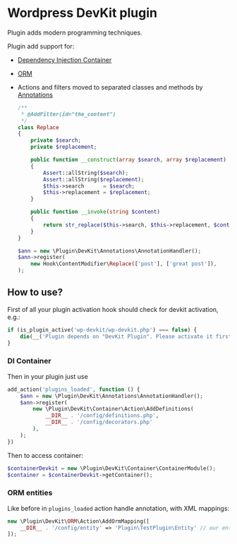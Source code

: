Wordpress DevKit plugin
=======================

Plugin adds modern programming techniques.

Plugin add support for:
- [Dependency Injection Container](https://php-di.org/)
- [ORM](https://www.doctrine-project.org)
- Actions and filters moved to separated classes and methods by [Annotations](https://github.com/doctrine/annotations/)
    ```php
    /**
     * @AddFilter(id="the_content")
     */
    class Replace
    {
        private $search;
        private $replacement;
    
        public function __construct(array $search, array $replacement)
        {
            Assert::allString($search);
            Assert::allString($replacement);
            $this->search      = $search;
            $this->replacement = $replacement;
        }
    
        public function __invoke(string $content)
        {
            return str_replace($this->search, $this->replacement, $content);
        }
    }
    ```
      
    ```php
    $ann = new \Plugin\DevKit\Annotations\AnnotationHandler();
    $ann->register(
        new Hook\ContentModifier\Replace(['post'], ['great post']),
    );
    ```

How to use?
-----------

First of all your plugin activation hook should check for devkit activation, e.g.:
```php
if (is_plugin_active('wp-devkit/wp-devkit.php') === false) {
    die(__('Plugin depends on "DevKit Plugin". Please activate it first.'));
}
```

### DI Container

Then in your plugin just use

```php
add_action('plugins_loaded', function () {
    $ann = new \Plugin\DevKit\Annotations\AnnotationHandler();
    $ann->register(
        new \Plugin\DevKit\Container\Action\AddDefinitions(
            __DIR__ . '/config/definitions.php',
            __DIR__ . '/config/decorators.php'
        ),
    );
})
```

Then to access container:
```php
$containerDevkit = new \Plugin\DevKit\Container\ContainerModule();
$container = $containerDevkit->getContainer();
```

### ORM entities

Like before in `plugins_loaded` action handle annotation, with XML mappings:
```php
new \Plugin\DevKit\ORM\Action\AddOrmMapping([
    __DIR__ . '/config/entity' => 'Plugin\TestPlugin\Entity' // our entities
]);
```



